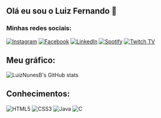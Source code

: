 ## Olá eu sou o Luiz Fernando 👋
### Minhas redes sociais: 

[![Instagram](https://img.shields.io/badge/Instagram-E4405F?style=for-the-badge&logo=instagram&logoColor=white)](https://www.instagram.com/luiznunes_04/) [![Facebook](https://img.shields.io/badge/Facebook-1877F2?style=for-the-badge&logo=facebook&logoColor=white)](https://www.facebook.com/joca.jocalu) [![LinkedIn](https://img.shields.io/badge/LinkedIn-0077B5?style=for-the-badge&logo=linkedin&logoColor=white)](https://www.linkedin.com/in/luiz-fernando-nunes-b6b433237/) [![Spotify](https://img.shields.io/badge/Spotify-1ED760?&style=for-the-badge&logo=spotify&logoColor=white)](https://open.spotify.com/user/227fnbm2o7g734jn242weptmq) [![Twitch TV](https://img.shields.io/badge/Twitch-9146FF?style=for-the-badge&logo=twitch&logoColor=white)](https://www.twitch.tv/dsr_luizxs)

## Meu gráfico:
![LuizNunesB's GitHub stats](https://github-readme-stats.vercel.app/api?username=LuizNunesB&show_icons=true&theme=dracula)

## Conhecimentos:
<div>
<img align="center" alt="HTML5" src="https://img.shields.io/badge/HTML-239120?style=for-the-badge&logo=html5&logoColor=white">
<img align="center" alt="CSS3" src="https://img.shields.io/badge/CSS3-1572B6?style=for-the-badge&logo=css3&logoColor=white">
<img align="center" alt="Java" src="https://img.shields.io/badge/Java-ED8B00?style=for-the-badge&logo=openjdk&logoColor=white">
<!--<img align="center" alt="JavaScript" src="https://img.shields.io/badge/JavaScript-F7DF1E?style=for-the-badge&logo=javascript&logoColor=black">-->
<img align="center" alt="C" src="https://img.shields.io/badge/C-00599C?style=for-the-badge&logo=c&logoColor=white">
</div>
